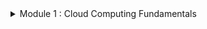<details>
<summary> Module 1 : Cloud Computing Fundamentals </summary>
<br>
<details>
<summary> Chapter 1 : Understanding Cloud Concepts</summary>
<br>

<details>
<summary> The Changing Role of the Data Center </summary>
<br>
  
**What is cloud?**

Cloud computing is a technology that allows individuals and businesses to access and store data and applications over the internet instead of on a local computer or server.

**On-Demand Self-Service**

Consumers can automatically provision resources as needed without direct interaction with the cloud service provider. They can access additional compute power, storage, new websites, or database services on demand. This flexibility allows them to expand or reduce services without requiring human assistance from the provider.

**Broad Network Access**

Services are accessible across the network from various devices, including client devices and traditional servers. These cloud-based resources can be accessed via local on-premises networks, the internet, or both, making them potentially globally accessible

**Resource Pooling**

The cloud service provider (CSP) pools resources in a multitenant model and dynamically allocates them on demand, abstracting the specific distribution of hardware from consumers. CSPs manage and optimize network, storage, and compute capabilities, ensuring consumers can access these resources without knowing or caring about their physical locations, which may change with each use.

**Rapid Elasticity**

Resources in cloud computing are provisioned and released to match demand, either automatically or manually. Unlike traditional capital expenditures for fixed server resources, cloud-based resources are dynamically allocated, ensuring efficient utilization. This is especially beneficial for businesses with fluctuating resource needs, such as retail with seasonal demand spikes, as they no longer need to purchase and maintain underutilized servers.

**Measured Service**

Cloud service providers (CSPs) meter resource utilization, enabling efficient and dynamic allocation. This metering allows CSPs to accurately bill consumers for the exact amount of resources consumed.

</details>

<details>
<summary> Cloud Computing Ecosystems </summary>
<br>

**Consumers of Services**

Everyday end-users utilize cloud services in their daily business activities without needing to understand the underlying infrastructure.

Examples include:

**Microsoft OneDrive**: A file hosting and synchronization service for storing and sharing files accessible from PCs, Macs, and mobile devices.

**Google Drive**: A cloud storage and file backup service offering free storage, collaboration on documents, and file sharing.

**iCloud**: A cloud storage service by Apple for storing photos, videos, documents, and other files, accessible across Apple devices.

**Providers of Services**

Cloud providers offer a wide range of services, from infrastructure to applications and tools. 
Prominent providers include:

**Amazon Web Services (AWS)**: A comprehensive platform by Amazon offering computing power, storage, databases, networking, analytics, machine learning, and more.

**Microsoft Azure**: A cloud computing platform by Microsoft for building, deploying, and managing applications and services via Microsoft-managed data centers.

**Google Cloud Platform (GCP)**: A suite of cloud services by Google, providing infrastructure, storage, AI, machine learning, data analytics, and more.

**IBM Cloud**: A collection of services by IBM offering IaaS, PaaS, and SaaS solutions, as well as tools for data analytics, AI, and blockchain.

**Oracle Cloud Infrastructure**: An IaaS platform by Oracle with services including compute, storage, networking, database, and applications, focused on enterprise workloads.

**Alibaba Cloud**: The cloud computing arm of Alibaba Group, offering a wide range of services including computing, storage, networking, database, AI, and security, with a strong presence in the Asia-Pacific region.

**Designer of Services**

These companies specialize in designing and implementing cloud technologies, often within specific cloud ecosystems or to enhance packaged cloud applications:

**Accenture**: Offers cloud consulting and implementation services, helping businesses deploy cloud solutions and manage cloud environments effectively.

**Deloitte**: Provides cloud technology consulting services, assisting organizations in developing cloud strategies, designing architectures, and implementing cloud solutions across various industries.

**Capgemini**: Offers cloud transformation services, helping businesses design and implement cloud architectures, optimize cloud environments, and drive digital transformation using cloud technologies.

**IBM**: Provides cloud consulting and design services, specializing in hybrid cloud architectures, cloud-based application development, and integrating emerging technologies like AI and blockchain.

**PricewaterhouseCoopers (PwC)**: Offers cloud technology consulting services focused on cloud strategy, optimization, compliance, and security, helping businesses navigate cloud environments effectively.

**Cognizant**: Provides cloud technology services, assisting organizations with cloud solution design, application migration, and optimizing cloud infrastructure for improved performance.

**Wipro**: Offers cloud consulting and implementation services, helping businesses develop cloud strategies, build cloud-native applications, and ensure seamless integration across cloud platforms.

**Tata Consultancy Services (TCS)**: Provides cloud technology solutions, specializing in cloud strategy development, architecture design, and implementing cloud-based applications and services.

**Infosys**: Offers cloud consulting and implementation services, assisting businesses in designing, migrating, and optimizing cloud solutions to enhance operational efficiency and scalability.

**DXC Technology**: Provides cloud consulting and implementation services, focusing on cloud architecture design, application migration, and managing cloud environments for businesses.

</details>

<details>
<summary> Understanding Cloud Deployment Models </summary>
<br>

**Cloud Components and Clients**
There are three main components in a cloud services solution. The first component is the client platform from which the cloud services are being accessed. The second is the data center where the cloud services are being hosted. The final component is the network connection between those two points.

Cloud Service Component  Role

CSP data center          Hosts cloud services

Client                   Means of access to cloud services for consumer

Network                  Path between cloud services and client devices

Leading cloud service providers like Microsoft and Amazon operate extensive global networks of data centers. These facilities are engineered with redundancy to ensure continuous power supply, internet connectivity, and physical security. Within these data centers, cloud services are hosted, offering diverse functionalities.

Cloud services cater to a broad spectrum of users, including individuals and businesses, across various platforms. These services encompass storage, email, e-commerce, office suites, and development environments. Users access these services from devices such as phones, tablets, computers, IoT devices, and servers, running operating systems like Windows, macOS, Linux, iOS, and Android.

Cloud infrastructure can be managed internally by an organization or outsourced to a CSP that serves multiple clients. Hybrid solutions combine these approaches. Network connections linking client devices to CSP data centers can be private, public via the internet, or cellular, tailored to specific organizational needs.

Deployment models include:

**Public Cloud**: Managed by a CSP, serving external customers who share resources.

**Private Cloud**: Dedicated to a single organization, offering enhanced control and privacy.

**Hybrid Cloud**: Combines public, private, or community deployments to optimize flexibility and performance based on varying needs.

![image](https://github.com/Thuthukanii/Cloud-Computing/assets/104025247/6e82434d-cf3a-41ba-bad1-d95c1bc40d22)

**Public Cloud**

The public cloud is a comprehensive set of hardware, networking, storage, services, applications, and interfaces managed by third-party providers for use by businesses and individuals. Customers access these services via subscription models, paying for usage rather than owning physical infrastructure.

Cloud service providers (CSPs) create scalable data centers that abstract underlying infrastructure details from consumers. Resources are dynamically allocated to meet current demand, offering flexibility and scalability. Public clouds provide extensive options for computing, storage, and specialized services like GPUs for data science and application development.

Public cloud offerings include APIs, security features, and specialized infrastructure tailored to diverse workload requirements. While typically multi-tenant, some providers offer dedicated instances for customers needing physical isolation due to governance or compliance requirements, though this may not yield the same cost savings as multi-tenancy.

Major public cloud vendors like Amazon and Microsoft are synonymous with cloud computing, although they also provide private cloud deployment options alongside their public offerings.

**Private Cloud**

A private cloud is a dedicated set of hardware, networking, storage, services, applications, and interfaces owned and operated by an organization for exclusive use by its employees, partners, or customers. It can be managed internally or by a third party solely for one enterprise, providing complete control over deployment while leveraging cloud benefits. This model is favored by large enterprises seeking stringent control, governance, security, and compliance, operating behind a firewall and not accessible to the public.

Public cloud vendors are increasingly offering on-premises appliances that mirror their cloud services, installed within customer data centers behind firewalls. These appliances provide scalability, cost-efficiency, and cloud advantages while maintaining data on-site. The deployment model may involve vendor-managed appliances billed like public cloud services, or customer-owned appliances for greater control and maintenance.

This approach addresses security concerns and regulatory requirements that may restrict the use of public cloud, such as in industries like banking where data confidentiality is critical.

</details>

<details>
<summary> Hybrid Cloud </summary>
<br

A hybrid cloud environment combines private cloud infrastructure with public cloud services, integrating them to address business needs effectively. The goal is to create a unified, automated, and well-managed computing environment where end-users seamlessly access technology services without distinguishing between on-premises and cloud resources.

Multicloud refers to using multiple public cloud services within an organization. Initially driven by different teams or units adopting various public clouds, multicloud environments require management for visibility, control, and operational efficiency across platforms.

Corporate computing involves integrating multiple public services with private clouds and data centers to enhance overall computing capabilities. Not all mixed cloud usage scenarios qualify as hybrid or multicloud environments:

**Not Hybrid/Multicloud**:

Using a public cloud service for isolated development without integration with private cloud or data center.
Utilizing a SaaS application without data movement to internal data centers.
Standardizing different divisions on separate public clouds without inter-cloud operations.

**Hybrid/Multicloud**:

Integrating public development platforms that exchange data with private cloud or data center applications.
Leveraging SaaS applications that interact with private or data center resources.
Designing business processes as services to connect multiple cloud environments seamlessly.
Ingesting data from various cloud sources into a SaaS analytics platform.
Flexibly moving workloads across public clouds based on cost or performance considerations.
  
</details>

<details>
<summary> Cloud Within a Cloud (Virtual Private Cloud) </summary>
<br

A Virtual Private Cloud (VPC), also known as Cloud Within a Cloud, involves hosting an organization's cloud services within a public cloud provider's infrastructure but in an isolated segment. This segment ensures that the organization's resources are private and not shared with other companies, while the public cloud environment provides scalability and flexibility.

**Key points about Virtual Private Cloud (VPC)**:

Definition: A VPC is a logical isolation of cloud services within a public cloud provider's infrastructure.

Isolation: Resources are segregated to ensure privacy and security, though they reside within a public cloud.

Administration: The organization retains full administrative control and responsibility over its VPC resources.

Scalability: VPCs leverage the scalability of the public cloud infrastructure, accommodating varying resource demands.

Comparison with Private Cloud: Differs from a private cloud, which involves physical isolation in a dedicated data center or infrastructure, potentially limiting scalability compared to VPCs.

Virtual Private Clouds are examples of single-tenant deployments within a public cloud setting, offering organizations both the benefits of public cloud scalability and the privacy of dedicated resources.

**Multitenancy**:
Multitenancy is the model used in public cloud deployments where multiple consumers, known as tenants, share computing resources managed by a CSP. This shared resource utilization contrasts with VPC deployments where resources are isolated for individual organizations. Multitenancy enables cost benefits through efficient resource sharing among multiple users within the same cloud infrastructure.

**Multi-cloud**:
Multi-cloud refers to various configurations where organizations use services from multiple public cloud providers (such as AWS and Azure) and possibly from a private cloud infrastructure. This approach reduces dependence on a single vendor, enhances service flexibility and choice, allows better control over data geographic location, and improves disaster mitigation capabilities.

</details>

<details>
<summary> Cloud Delivery Methods </summary>
<br

**Cloud Service Models Overview**:

Cloud computing simplifies operations by offloading responsibilities traditionally managed in a client-server model. Instead of purchasing and managing complex hardware, companies can delegate these tasks to a Cloud Service Provider (CSP), adjusting resource usage as needed.

**Infrastructure as a Service (IaaS)**:

Description: Provides hardware infrastructure on demand, including servers, storage, networking, and virtualization resources.

Responsibilities:
Consumer: Manages the operating system, applications, and data hosted on the virtual machines.
CSP: Handles physical hardware management, firmware updates, and ensures hardware compatibility.
Examples: AWS EC2, Microsoft Azure VMs, Rackspace, Digital Ocean.

**Platform as a Service (PaaS)**:

Description: Offers a platform for developing, testing, and deploying applications without managing underlying infrastructure.

Responsibilities:
Consumer: Develops and maintains applications and data hosted on the platform.
CSP: Manages the underlying infrastructure, runtime, middleware, and development tools.
Examples: Google App Engine, Heroku, Microsoft Azure App Services, AWS ElasticBeanstalk, Salesforce.

**Software as a Service (SaaS)**:

Description: Delivers software applications over the internet on a subscription basis, eliminating the need for installation and maintenance by the user.

Responsibilities:
Consumer: Uses the application and its data without managing underlying infrastructure, operating system, or software updates.
CSP: Manages all aspects of the application, including infrastructure, software updates, security, and data.
Examples: Salesforce, Google Workspace (formerly G Suite), Microsoft Office 365 WebEx, Dropbox, Netflix.

Each cloud service model offers varying levels of control and responsibility, catering to different user needs from infrastructure provisioning to fully managed applications, facilitating scalable and flexible IT solutions.
  
</details>

<details>
<summary> The Computing Resources Life Cycle </summary>
<br

Cloud computing revolutionizes IT infrastructure management by enabling users to lease computing resources on-demand, paying only for what they use. This contrasts sharply with traditional data centers where hardware must be purchased upfront, regardless of actual usage.

Self-Service Provisioning and Elasticity:

**Self-Service**: Cloud consumers can instantly select, configure, and deploy services through a user-friendly interface, bypassing lengthy procurement processes typical in traditional IT setups.

**Elasticity**: Cloud resources can dynamically adjust their capacity to match demand. For example, storage can expand or contract based on data volume, optimizing costs and performance.

Dynamic Workload Management:

Workloads in cloud environments are independent services or collections of code. Proper workload management involves selecting the right cloud environment (public, private, or hybrid) based on performance, compliance, and legacy system integration needs.

**Multicloud Strategy**: Leveraging multiple cloud providers allows organizations to optimize performance, reliability, and cost across different geographic regions or service levels.

Lifecycle and Optimization:

**Data and Application Lifecycle**: Understanding how applications and data move through different stages of demand (increasing or decreasing) helps in optimizing resource allocation and cost management.

**Migration and Integration**: Efficient management requires seamless integration across hybrid or multicloud environments, ensuring data security, governance, and operational continuity.

Management Services:

**Network Monitoring**: Ensures uptime and performance of cloud applications by monitoring and managing network resources.

**Health Monitoring**: Proactively identifies and resolves potential issues in application and workload performance.

**Security and Governance**: Protects applications and data across cloud environments, ensuring compliance with regulatory requirements.

**Data Management**: Facilitates seamless data movement and integration between cloud and on-premises environments.

**Interface Integration**: Ensures smooth operation and communication between different cloud services and environments.

Cloud computing’s flexibility and scalability empower organizations to optimize IT operations, enhance agility, and strategically manage resources across diverse cloud platforms.
  
</details>

<details>
<summary> The Changing Role of Data Center </summary>
<br

**Data Center Persistence**:

Data centers remain crucial for medium and large companies managing systems of record like accounting and inventory.
They often evolve in an unplanned manner, supporting varied hardware, OS, and applications, leading to high maintenance costs.

**Virtualization and Efficiency**:

Virtualization improves efficiency by decoupling software from hardware, making management easier.
Despite improvements, cloud computing offers further transformation possibilities.

**Hybrid Cloud Strategy**:

A hybrid cloud strategy considers the traditional data center, private, public, and multicloud environments.
It integrates various cloud services to optimize workload management and data governance.

**Security Considerations**:

Public clouds now offer sophisticated security, often surpassing traditional data centers prone to internal threats.
Certain workloads and sensitive data may still need to remain on-premises due to legacy dependencies or regulatory requirements.

**Private Cloud Evolution**:

Companies create private clouds for efficient, automated environments with self-service portals for developers.
These environments support rapid development and experimentation without extensive initial funding.

**Public Cloud Benefits**:

Public clouds are suitable for scalable, temporary projects, avoiding the need for additional hardware.
Examples include retail expansions and SaaS applications for CRM and HRM, enabling faster data access and operational agility.

**Hybrid Cloud Integration**:

Hybrid clouds combine public cloud accessibility with private cloud security and compliance.
For instance, financial services may use a hybrid cloud to meet legal data storage requirements while offering global services.

**Virtualization and Private Cloud as Stepping Stones**:

Companies use private clouds to manage virtual machine sprawl and prepare applications for the public cloud.
This approach minimizes risks and establishes a hybrid cloud setup, balancing modern and legacy systems.

In summary, the role of the data center is evolving with hybrid cloud strategies, leveraging both private and public cloud benefits while addressing security, compliance, and legacy application needs.

</details>
</details>

<details>
<summary> Chapter 2 : Embracing the Business Imperative</summary>
<br>

<details>
<summary> Understanding IT Transformation </summary>
<br>

**Understanding IT Transformation**

With the rise of commercial cloud computing vendors and services, the role of IT is evolving significantly. Traditionally, IT had complete control over computing resources, but now it is responsible for providing oversight, management, and evaluation of various options. IT must integrate processes and data across different areas and ensure security and compliance.

IT now oversees both cloud and on-premises services, necessitating transition plans for outdated applications. IT operations must ensure consistent and predictable performance in hybrid and multicloud environments.

Historically, IT organizations spent a significant amount of time maintaining legacy applications in data centers, delaying support for innovative initiatives. As a result, business leaders grew frustrated with the slow pace of IT. Some companies have invested in cloud technologies and application modernization to transform aging applications, leading successful organizations towards a path of transformation driven by cloud services.
  
</details>

<details>
<summary> Escaping the IT Legacy Trap </summary>
<br>

**Escaping the IT Legacy Trap**

Legacy applications, crucial for managing core business processes like payment services and customer management, are often challenging to update due to their architectural foundation. These applications are typically monolithic with dependencies on other applications, making them difficult to modernize.

Simply moving these legacy applications to a cloud platform is tempting but is often expensive and unproductive. Legacy applications from sectors such as banking or retail may not be compatible with modern architectures. Moving them to the cloud requires relocating all dependent applications and substantial computing and storage resources, offering no strategic advantage due to their outdated code.

The solution is to transform and modernize these applications. This involves removing dependencies and redesigning the application as a set of modular services. Frequently used services should be written once and reused when possible. Modernizing legacy applications is essential to harness the innovation benefits of the cloud.

</details>

<details>
<summary> Preparing for the Cloud </summary>
<br>

**Preparing for the Cloud**

Adopting a cloud strategy requires not just technical changes but significant cultural shifts. While developers and business leaders may be eager to adopt cloud services, IT organizations can be resistant. Rushing into cloud adoption without a plan, particularly without addressing compliance and security requirements, can lead to trouble.

Education is key: everyone must understand what the cloud can and cannot do and how it can redefine business operations. Successful cloud adoption requires collaboration between IT and business units, balancing freedom with the need for management. Clear, agreed-upon guidelines are essential.

Adopting a cloud strategy involves new practices, skills, and roles. Modernizing applications, choosing appropriate SaaS solutions, and creating beneficial licensing agreements are critical steps. DevOps and agile methodologies, suited to the cloud, should be embraced.

The shift to cloud affects all parts of a company, requiring adjustments in roles and skills. Implementing this cultural change is challenging and time-consuming. Pilot projects, expert training, and hiring experienced cloud professionals can facilitate this transition.

After preparation, cloud technologies can be deployed in private, hybrid, public, or multicloud contexts. Continuous learning and process adjustments will be necessary. IT staff will have opportunities to upgrade their skills, leading to new opportunities. Cleaning up legacy data centers and fostering a cloud-centric culture increases the chances of success.

Ultimately, cloud technologies are essential for creating business agility and flexibility, supporting business processes effectively.

</details>

<details>
<summary> Building for Innovation </summary>
<br>

**Building for Innovation**

The cloud facilitates connections among employees, partners, and customers, breaking down traditional boundaries within business units and with external stakeholders. Enhancing communication, feedback, and transparency is crucial for success, as seen in improved supply chain transparency.

As IT transforms to guide cloud strategy, it becomes an agent of change. Utilizing well-defined cloud services and standard APIs enables rapid development of innovative applications and services to support partners and suppliers. Businesses can pilot new services with selected partners, iterating based on feedback, allowing experimentation with new business models without significant capital investment.

Connecting an organization’s ecosystem tightly increases the need to manage diverse data sources as a single pool of information, requiring careful planning. Freed from traditional constraints, these integrated applications, processes, and data services offer compelling business benefits.

Previously, integrating customers and partners required complex software and significant time. Cloud technologies, with common APIs and services, now enable efficient ecosystem integration without separate computing environments. Established cloud infrastructure standards facilitate quicker business transformation, enhancing revenue and satisfaction.

</details>

<details>
<summary> The Business Imperatives </summary>
<br>

**The Business Imperatives**

In the past, businesses could develop applications and computing platforms that lasted for decades. Today, advances in cloud services have changed this competitive environment. New companies can leverage inexpensive cloud services to build, test, and launch innovative services quickly, potentially overtaking established markets without the burden of legacy systems.

Modernizing IT is essential to stay competitive. By implementing a well-defined cloud strategy through collaboration across the business, organizations can streamline IT operations, modernize critical applications, and move key workloads to the cloud. This allows informed decisions on which workloads remain on-premises and which move to the cloud.

Management teams must ensure cloud services meet security, governance, and stability guidelines, often supporting multiple clouds while limiting vendor numbers for manageability. A solid cloud strategy prepares the company to innovate and protect customer and partner relationships, creating a competitive advantage.

</details>

<details>
<summary> Optimizing Your Existing Business </summary>
<br>

**Optimizing Your Existing Business**

Before rushing to establish a cloud strategy, consider how your business interacts with its customers, who likely already consume cloud services. Customers expect you to use cloud services as part of your business strategy, enabling you to meet their needs for rapid change. Without the agility of a cloud platform, you risk losing customers to more responsive providers.

For instance, a century-old furniture business faces competition from new cloud-based online furniture companies that offer a wide selection of products with fast, free shipping. To compete, the physical store can adopt a hybrid model: maintaining the in-store experience while offering cloud-based services. This approach allows customers to order online, pick up in-store, and see products before purchasing.

The store can leverage its community ties and best practices, integrating cloud services to expand offerings, collect data on customer preferences, and innovate with custom-built furniture from local artisans. By blending traditional strengths with cloud capabilities, the furniture store can remain competitive and responsive to customer needs.

</details>

<details>
<summary> Modern Development and Deployment Strategies </summary>
<br>

**Modern Development and Deployment Strategies**

Moving to an innovative cloud strategy involves adopting DevOps, which combines modern application development and deployment techniques. DevOps uses an agile, iterative development process focused on customer needs and success metrics.

Key aspects include ensuring the software is intuitive, encourages engagement, is modular and flexible, and performs well across different cloud platforms and on-premises environments. DevOps streamlines development and deployment, enabling continuous delivery of new features without waiting for a new release cycle.

For example, with DevOps, a custom suit tailoring SaaS application can quickly add a feature allowing customers to get design approvals before production. Instead of bundling this feature in a future release, it can be developed, tested, and deployed in days, enhancing responsiveness and customer satisfaction.

</details>

<details>
<summary> Revisiting Your Business Model </summary>
<br>

**Revisiting Your Business Model**

The cloud enables businesses to easily adapt or experiment with new ideas, transforming their business models. Historically, software services were essential but not growth drivers. This has changed with the success of companies like Uber, Airbnb, and Netflix, which leverage sophisticated cloud-based services to quickly build and modify applications and use data to understand customer expectations.

Modern businesses must continually re-examine and potentially change their business models to stay competitive. Even if a business optimizes its data center, relationships, and practices, it must remain vigilant as competitors look for weaknesses to exploit. Regularly revisiting and innovating the business model is crucial for sustained success.

</details>

<details>
<summary> Transforming the Business Model </summary>
<br>

**Transforming the Business Model**

Smart businesses embrace breaking and experimenting with their business models, and the cloud offers the perfect environment for such innovation. The cloud's agility and flexibility allow businesses to test new ideas, like offering products as services, with minimal risk.

Business models consist of various adjustable characteristics that define how a company operates and interacts with customers and partners. Businesses can leverage the cloud to explore new market segments, offer trial products, and manage customer interactions, thus transforming their ability to quickly adapt and grow.

Significant changes to a business model are challenging but worthwhile for reinventing and finding new opportunities. The cloud enables experimentation with new approaches by setting up smaller, controlled tests or even subsidiary divisions. Successful experiments can be scaled up, while unsuccessful ones can be easily terminated, allowing continuous innovation and adaptation to meet business needs and customer demands.

</details>
</details>

<details>
<summary> Chapter 3 : Architectural Consideration for the Cloud Environment </summary>
<br>

<details>
<summary> Rethinking the Type of Constituents Your Cloud Serves </summary>
<br>
  
In the cloud ecosystem, there are key roles that shape how cloud architecture is viewed and implemented:

**Cloud Consumers**: These are individuals or groups within a business that use cloud services to accomplish tasks, such as developers using public cloud computing services. Their main responsibility is selecting the right set of services to meet business needs without worrying about the detailed architecture of each element. They need to avoid creating isolated silos by using containerization and microservices.

**Direct Customers**: These users interact directly with services created by a business within a cloud environment, unaware that the services run on a public or private cloud.

**Cloud Service Providers**: These can be commercial vendors selling services to cloud consumers or internal providers creating services for their own employees, partners, and customers. Providers must focus on architecting elements, building optimized applications and services, and ensuring consistency and support for customers.

The organization’s role as either a cloud consumer or provider influences its cloud architecture planning. Cloud consumers focus on integrating the right services, while cloud providers concentrate on creating a robust and consistent environment.

The National Institute of Standards and Technology (NIST) Cloud Reference Model illustrates the necessary cloud services. It emphasizes the importance of integrating applications, middleware, infrastructure, and services, and highlights the role of cloud auditors for oversight.

Cloud service providers need to manage and support various cloud models through service orchestration to avoid isolated silos. They must ensure the environment is managed effectively, supporting business needs, configurations, resource allocation, interoperability, and service portability.

</details>

<details>
<summary> Planning for Deployment </summary>
<br>

The hybrid cloud is not a single architectural model but a combination of various services on different platforms. It requires understanding the relationships among distributed services rather than viewing them as a unified system. Key considerations for an effective hybrid cloud architecture include:

**Latency and Performance**: Monitoring and measuring the entire environment is crucial to ensure efficient performance and manage latency issues. Services need to be placed appropriately based on their latency requirements and the nature of their interactions.

**Security**: Security requirements must be considered from the beginning, ensuring the protection and privacy levels demanded by customers are met. Different types of environments will have varying security needs.

**Governance**: Governance requirements, including industry best practices and legal guidelines for data handling, influence hybrid cloud planning. This may involve selecting appropriate partners and ensuring data storage and processing comply with regional regulations.

**Reliability in the Context of Change**: The hybrid cloud should support change, such as adding new services or partners, and maintain reliability. It should be architected to adapt to business, performance, and customer needs, often involving a mix of data center, private cloud, and public cloud services.

Microservices and containers can help reduce latency by tightly coupling services and leveraging APIs and caching techniques. A well-architected hybrid cloud environment, based on best practices and sound engineering principles, can manage distributed services efficiently, balancing performance, security, governance, and reliability.

</details>

<details>
<summary> Setting the Right Policies and Business Rules </summary>
<br>

In a hybrid cloud environment, policies and business rules must be integrated architecturally to ensure they are operational across all components, unlike the straightforward implementation in an on-premises environment.

For example, if a policy requires that personal data about French customers be stored on a physical server in France, this policy should be designed as a middleware service. This service controls data movement based on predefined rules and conditions, rather than implementing each rule and policy within every component of the hybrid environment. This approach ensures consistency and compliance across the entire hybrid infrastructure.

</details>

<details>
<summary> Navigating the Choices in a Hybrid World </summary>
<br>

The hybrid cloud environment allows you to select the right service for the right task, based on business and architectural requirements. To achieve the right balance of services, consider the following:

Business Requirements: Start by understanding the collection of business requirements and match them to an architectural approach.

Service Level Requirements: Choose platforms that meet the service level requirements of your business. For real-time performance and guaranteed uptime, opt for a public service with sophisticated Quality of Service (QoS) or a private service controlled by your company.

Service Type and Interaction: Decide which services need to interact with each other and which ones can operate as stand-alone services. For example, a SaaS environment is suitable for customer relationship management, where availability and manageability are crucial.

Optimization: Aim for a highly optimized environment that meets the needs of your customers. This involves carefully selecting and integrating services to ensure they align with both business processes and technical requirements.

</details>

<details>
<summary> Optimizing for Workloads </summary>
<br>

Optimizing workloads across different environments is a fundamental principle of hybrid cloud computing, crucial for meeting customer requirements. Key strategies include:

Workload Optimization and Balancing: Begin with workload optimization and balancing to ensure efficient resource utilization and customer satisfaction.

Interoperability through Federation: Use federation to link different environments at the interface level, enabling interoperability. This involves creating common interfaces across public and private cloud services, allowing seamless access to data and business services across different environments and networks.

Portability and Interoperability Challenges: Recognize that true portability and interoperability of workloads across hybrid cloud environments are still in early stages. Continue to develop and adopt standards and practices that facilitate these capabilities over time.

By focusing on these principles, organizations can better manage and optimize their hybrid cloud environments to meet diverse business needs and customer expectations.

</details>

<details>
<summary> Supporting a Dynamic Life Cycle </summary>
<br>

Cloud computing differs significantly from traditional computing in its life cycle, focusing on abstraction and service-oriented architecture. Key aspects of supporting a dynamic life cycle in a hybrid cloud environment include:

Architecting for Change: The cloud environment is designed to support changes in user numbers, applications, and workloads. This flexibility is crucial for handling shifts, such as supporting 100 developers on a temporary project.

**Dynamic Architectural Model**: A cloud environment speeds up application development and deployment, facilitating better collaboration between developers and deployers. It also simplifies provisioning additional capacity or adding users, especially during events like acquisitions.

**Security as a Service**: Security can be easily updated and modified within the cloud, making it more adaptable to changing requirements.

Considerations for a Dynamic Life Cycle:

**Services-Based Model**: Break down traditional silos of applications, processes, and services to create a cohesive environment.

**Flexibility**: Minimize dependencies to facilitate the addition of new cloud services and advancements.

**Performance**: Ensure the architecture meets performance requirements for excellent customer experiences.

**Governance**: Maintain a predictable, safe, and well-governed environment to support long-term business operations.

By focusing on these principles, organizations can better manage the dynamic life cycle of cloud computing, ensuring agility and responsiveness to changing business needs.

</details>
</details>

<details>
<summary> Chapter 4 : Managing a Hybrid and Multicloud Environment </summary>
<br>

<details>
<summary> Managing SaaS Applications </summary>
<br>

**Managing SaaS Applications**

Overview:
Businesses increasingly use SaaS (Software as a Service) applications provided by third-party vendors, often resulting in the use of numerous such applications within a single company. This widespread adoption presents several challenges for IT management.

Key Challenges:

Uncontrolled Adoption:

Employees can independently sign up for SaaS applications, leading to potential loss of control.
For example, employees might use Google Drive or Dropbox for file sharing, bypassing email limits, and creating security risks.

Varied Quality and Security:

Not all SaaS applications are equal; some lack the necessary governance and audibility.
Consumer-focused applications may have vulnerabilities that can put businesses at risk.

Shadow IT:

Business units often use various SaaS applications without IT's knowledge, a practice known as shadow IT.
The cloud has accelerated this phenomenon.

Solutions and Strategies:

Collaboration and Oversight:

IT should collaborate with business units to establish acceptable SaaS applications.
A working group of IT and business leaders can agree on vetted, secure, and reliable SaaS tools.
This approach allows for negotiating better prices and support.

Proactive IT Involvement:

IT should create an approved library of SaaS tools that employees can access.
Encourage employees to report unmet needs and provide quick solutions, enhancing engagement and satisfaction.

IT's Role in SaaS Management:

While external SaaS applications are maintained by their vendors, IT must still ensure they are operational.
IT should act as an advocate for users, coordinating with SaaS vendors and cloud providers during outages to minimize user impact.

Optimizing SaaS Management:

Cost, Productivity, and Security:
Review and monitor SaaS usage to identify and mitigate risks to intellectual property and security.
Understanding usage patterns can lead to better licensing agreements and integration of tools for improved business operations.

Example Scenario:

A company using a cloud-based office productivity suite experienced a major outage, impacting all employees.
IT faced backlash despite the outage being a vendor's responsibility.
IT must ensure failover solutions are in place to maintain continuous access to critical tools.

Cloud Access Management (CAM):

CAM allows for specific rights and governance over SaaS application access.
IT can manage who uses which applications and what data they can access, enhancing security and control.
Conclusion:
Effective management of SaaS applications requires proactive IT involvement, collaboration with business units, and continuous monitoring to ensure security, cost-efficiency, and operational continuity.

</details>

<details>
<summary> Managing External Cloud Resources </summary>
<br>
  
Managing External Cloud Resources
Overview:
Businesses utilize various external or public cloud resources such as virtual machines, storage for backups, and databases for big data activities. These resources are fundamental for creating applications and fall under the responsibility of software developers.

Key Points:

Importance of Understanding Usage:

Management should focus on understanding who uses cloud services.
Cloud service management is typically handled by IT and software development organizations.
Visibility and Control:

Like SaaS applications, cloud resources must be controlled to ensure visibility into their usage.
Management challenges include identifying suitable services, verifying their performance, security, and cost, and ensuring exclusive use of chosen services.
Selection and Integration:

Consistent use of a selected service avoids redundant costs and investments.
Development organizations, having technical knowledge, should drive the management of these resources.
Cycle for Approval, Use, and Reuse:

Identify Requirements:

Define the functional requirements of the software being developed.
Research Cloud Resources:

Look for suitable resources from existing cloud providers used by the business.
Consider other providers if needed, supporting a multicloud approach.
Testing:

Conduct pilot tests to verify that the resources meet functional requirements.
Form Business Relationships:

If testing is successful, establish a relationship with the service vendor and access the production version of the resource.
If unsuccessful, repeat the search or consider building the resource internally.
Documentation:

Document the new service and make it available to the full development organization.
Regular Review:

Periodically review existing resources and their requirements.
If there are changes, revisit the resource selection process.
Importance of Self-Service:

Catalogue of Approved Resources:
Creating a catalogue of approved computing resources is essential for consistent and predictable management.
Ease of Use:
The company must make it easier for employees to use the company’s catalogue rather than going to external cloud providers.
Proactively understanding and meeting development needs ensures the catalogue remains relevant and useful.
Conclusion:
Managing external cloud resources effectively requires visibility, control, and a proactive approach to meet development needs. Creating a comprehensive catalogue of approved resources ensures consistent, efficient, and secure use of cloud services.

</details>

<details>
<summary> Service Level Agreements (SLAs) </summary>
<br>

Service Level Agreements (SLAs)
Overview:
Service Level Agreements (SLAs) are contractual agreements between cloud service providers and customers, detailing the expected performance and responsibilities. SLAs cover aspects such as availability, accuracy, response time, throughput, and security, which are essential for meeting performance requirements.

Key Elements of SLAs:

Scope and Responsibilities:

SLAs specify what the provider delivers and outline customer responsibilities.
Providers accept responsibility in limited situations, such as service misconfiguration or direct security breaches.
Performance Metrics:

SLAs include performance claims like uptime percentages.
Higher uptime percentages (more nines) translate to more expensive services.
Table of Downtime Based on System Availability:
90% (one nine): 36.53 days/year
99% (two nines): 3.65 days/year
99.9% (three nines): 8.77 hours/year
99.99% (four nines): 52.6 minutes/year
99.999% (five nines): 5.26 minutes/year
99.9999% (six nines): 31.56 seconds/year
Handling Ambiguities:

Grey areas like natural disasters or third-party outages may not be covered.
Providers may not be liable for lost business, often offering only service refunds during outages.
Verification and Enforcement:

Performance claims are verified by consumers and third-party auditors.
Failure to meet SLAs can justify contract cancellation.
Addressing Poor Cloud and Computing Behaviors:

User Behaviors:

Risky behaviors, like weak passwords, can compromise security.
IT organizations must ensure robust security practices and employee education.
Device and Access Management:

Governance strategies, including role-based access control (RBAC), manage which systems employees can access.
Companies must control data access and modification based on job roles.
Social Media Risks:

Sharing corporate information on social media can pose security risks.
Employees must be aware of the dangers of sharing proprietary information outside company boundaries.
Conclusion:
SLAs are crucial for defining cloud service performance and responsibilities, ensuring reliability and security. Effective management of SLAs, user behaviors, and access controls is vital for maintaining secure and efficient cloud environments.

</details>

<details>
<summary> Managing Internal Cloud Resources </summary>
<br>

Managing Internal Cloud Resources

Overview:
Internal cloud resource management is crucial for businesses delivering services to employees and business partners via private or hybrid clouds. These businesses act as private cloud providers and may also consume public cloud resources, becoming hybrid cloud operators.

Key Points:

Dual Role:

Businesses might provide internal cloud services while consuming public cloud resources, creating hybrid cloud environments.

Similar Issues to Public Cloud:

Issues such as self-service, Service Level Agreements (SLAs), and the approval of resources are equally critical in private and hybrid clouds.
The primary difference is the narrower scope of consumers within a single business compared to the diverse users of public cloud providers.

Critical Management Aspects:

Self-Service:

Offering a catalogue of approved resources for internal users is essential for consistency and predictability.

SLAs:

SLAs must be clearly defined to ensure performance and reliability for internal cloud services.

Approved Resources:

It is vital to select, test, and approve resources that meet the specific needs of the business and its users.

Conclusion:
Effective management of internal cloud resources, whether in private or hybrid cloud environments, involves addressing similar challenges faced by public cloud providers, with a focus on tailored solutions for internal consumers. Ensuring robust self-service options, clear SLAs, and approved resource management are key to successful internal cloud operations.

</details>

<details>
<summary> Managing a hybrid cloud environment </summary>
<br>

Leveraging Public and Private Clouds
Overview:
Businesses increasingly use a mix of public and private clouds, benefiting from scalability, flexibility, and performance. Public clouds now offer high security levels, but companies using private or hybrid clouds have even more stringent requirements. As cloud computing matures, the selection and security of applications and resources become more critical.

Key Points:

Hybrid Cloud Benefits:

Combining public and private clouds offers scalability, flexibility, and performance for internal computing consumers.
Stringent Security and Approval:

Mature cloud strategies involve selecting well-vetted applications and resources with thorough security measures.
In private or hybrid clouds, the approval process for resources is crucial to ensure they meet stringent requirements.
Self-Service in Hybrid Clouds:

Carefully curated cloud resources are ideal for self-service, pre-approved for business use with completed licensing or purchase.
These resources are tailored to the company's needs, supporting critical in-house applications.
A mature self-service hybrid cloud offers well-architected resources and applications as building blocks for a productive and secure data center.
Understanding the Role of Internal SLAs:

Defining Internal SLAs:

Internal SLAs formalize operational requirements for services and resources, helping ensure consumer satisfaction.
SLAs provide objective performance targets, aiding in identifying whether issues stem from applications or the underlying resources/services.
Monitoring and Responsibility:

Public cloud providers manage SLAs for their services, but response times may vary due to their broad customer base.
In private cloud environments, IT operations are responsible for monitoring and ensuring SLA compliance.
Companies running private clouds have a focused responsibility to ensure effective application, service, and resource performance, with executives often monitoring SLA adherence due to potential business impact.
Conclusion:
Effective management of hybrid and private clouds involves stringent security and thorough approval processes, particularly for self-service resources. Defining and monitoring internal SLAs is crucial for ensuring performance and reliability, with a dedicated focus on meeting the company's specific needs and maintaining operational excellence.

</details>

<details>
<summary> Managing Internal Services </summary>
<br>

Managing Internal Services

Overview:
As businesses increasingly rely on cloud computing, they are creating internal services delivered through private, public, or hybrid clouds. These services cater to consumers across various divisions within a company, each with differing technical expertise levels. Regardless of the cloud context, internal consumers expect reliable, secure, and professionally supported applications.

Key Points:

Support for Internal Applications:

Support may come from IT or a company-managed call center.
Companies need direct access to the computing environment to diagnose and resolve problems quickly.

Support for Cloud Customers:

Quick and efficient help is expected for internal consumers facing issues with cloud applications.
For third-party applications, third-party support is often required, but internal support should understand common issues.
Internal applications require development and support teams to work closely together to provide robust support.

Monitoring Resources in Hybrid Clouds:

In hybrid cloud environments, public cloud resources are used to augment private cloud services.
Ensuring these resources meet performance standards and SLAs is critical.

Monitoring Strategies:

Test Software in the Public Cloud:

Pros: Avoids impacting application performance.
Cons: Results may not be applicable to the application's actual performance.

Test Software in the Hybrid Cloud:

Pros: Results are consistent with application performance.
Cons: Testing impacts the infrastructure’s performance.

Utilize Dashboards and Operational Info:

Look for available performance information from the public cloud resources.

Instrument Hybrid Applications:

Log the actual performance of resources as delivered to the application.
This method is the most accurate and minimally impacts performance.

Automation and Notification:

Performance testing and reporting should be automated.
Implement a notification system to alert support teams of serious failures.

Conclusion:
Effective management of internal services in a cloud context requires robust support mechanisms and close collaboration between development and support teams. Monitoring hybrid cloud resources accurately and automating performance reporting are key to maintaining reliability and security.

</details>

<details>
<summary> Monitoring the Cloud Infrastructure </summary>
<br>

Public cloud vendors provide information about the operational status of major subsystems and services within their cloud environments. The same type of information should be maintained for private and hybrid clouds. Although this information is usually high level, ensuring that basic services are working properly should be the first thing that support people look to verify.

</details>

<details>
<summary> Monitoring Applications and Services </summary>
<br>

User Activity Reporting:

Applications can report user actions to support personnel, developers, and IT.
User experience experts analyze this data to identify UI problems, streamline experiences, and find bugs.
Product managers use the information to verify feature usage and explore improvements.

Log Generation and Analysis:

Applications generate logs detailing their operations.
Developers examine these logs post-crash to identify causes.
Log analysis tools reveal operational patterns, suggesting potential improvements.

Instrumentation for Business Insights:

Applications can be instrumented to provide KPIs, indicating if goals are met.
Properly designed KPIs offer valuable insights into application performance.

AI and Machine Learning Applications:

AI and machine learning analyze historical operational data.
These technologies identify patterns associated with problems, allowing quick assessment of current performance and potential issues.
Constructing Dashboards

Data Processing and Visualization:

A busy cloud environment generates extensive data, which must be processed and visualized.
Analysis software processes data, reducing it to a manageable form.
Visualization techniques make this data easily recognizable.

Dashboard Utility:

Dashboards present operational information tailored to various audiences.
Different views can be designed for different needs:
Support personnel need user problem data.
Developers need performance and customer activity data.
Product managers need KPIs and usability information.
Executives need high-level status and customer acceptance data.

</details>

<details>
<summary> Managing External Services </summary>
<br>

**Hybrid Cloud Management**:

Organizations in hybrid cloud environments manage a variety of services, from simple data storage to complex, custom applications in the public cloud.
Critical to success is maintaining visibility and control over both external and internal resources.

**DevOps and Deployment to Public Clouds**

**DevOps Practices**:

DevOps integrates Development with Operations, enabling continuous development and deployment.
Streamlines application and service life cycle management by reducing handoffs and enhancing attention to operational issues.
Post-deployment, DevOps engineers monitor the software, addressing operational issues promptly and redeploying fixes as needed.

**External System Monitoring**

**Importance of Monitoring**:

Critical for applications and services used by external customers, who cannot be easily queried for feedback.
Essential to push product and operational status updates to external customers, who may have less awareness and loyalty compared to internal users.

**Application and Service Life Cycles**

**Public Cloud Expectations**:

High standards for robustness, minimal problems, outages, and frustrations.
Continuous development and deployment without disturbing active users.
Failover capabilities are crucial to avoid complete unavailability or data loss, ensuring only momentary pauses during failures.

**Key Considerations for Public Cloud Applications**:

**Seamless Upgrades**:
Applications must be upgraded without downtime to meet public cloud standards.

**Failover Design**:
Failover mechanisms are necessary to handle failures gracefully, minimizing user impact and preventing data loss.

</details>

<details>
<summary> The Future of Multicloud Management </summary>
<br>

**Emerging Services and Deployment Models**:

The hybrid cloud landscape is evolving with various services and deployment models.
Integrating the management of internal and external cloud and data center services is increasingly important for efficient operations.

**Complexity and Scalability**:

Businesses often use multiple public cloud services across departments, alongside private and third-party services.
This leads to escalating complexity as the organization scales, necessitating a comprehensive management strategy.

**Key Questions for Multicloud Management**

**Service Inventory**:
Identify all current and anticipated services.

**Service Justification**:
Evaluate if each service fulfills business requirements.

**Security and Governance**:
Ensure services meet management's security and governance standards.

**Data Geography**:
Verify that application data is stored in the appropriate geographic locations.

**Latency**:
Assess if the overall environment's latency is acceptable for all service consumers.

**Multicloud Management Strategy**

**Integrated Approach**:

Avoid viewing services as isolated computing, applications, or storage units.
Implement an infrastructure and approach that provides a seamless interface across all services.

**Consistency and Predictability**:

Aim for consistency and predictability across all services to manage the complex multicloud environment effectively.

</details>
</details>

<details>
<summary> Chapter 5 : Standards in a Multicloud World </summary>
<br>

<details>
<summary> What are Standards </summary>
<br>

Definition and Purpose:

Standards are established, common, and repeatable practices agreed upon by a business or group.
Open standards are publicly and freely available, developed in a public context where affected parties can contribute.
These standards are created through collaboration among vendors, groups, and end-users, leveraging broad expertise.

**Benefits of Standards**

Interoperability and Compatibility:

Broad adoption allows systems to work together, reducing costs through competition and offering consumers more choices.
Ensures compatibility, preventing complexity and incompatibilities in multicloud environments.

Security and Vendor Independence:

Standards help ensure security and prevent vendor lock-in, facilitating easier migration between cloud providers and integration of on-premises data centers into a multicloud model.

**Evolution of Standards**

Methods of Establishment:

Multinational Bodies:

Governed by treaties or international legal agreements, often involving diplomats.
Example: International Organization for Standards (ISO), which has developed over 17,500 standards.

Industry Consortiums:

Organized groups focused on specific industry requirements, involving competitors collaborating for mutual benefit.
Examples: The Apache Group, The Open Group, World Wide Web Consortium, OASIS.

Ad Hoc Groups:

Self-organized and governed, often around open-source initiatives, with less formal processes.
Agile and adaptable but may struggle with consensus on difficult decisions.

De Facto Standards:

Emerge from widespread use rather than being created by a specific body.
Develop through industry best practices converging.
Maturity Levels of Standards (NIST Classification)
None
Under development
Approved
A reference
Market accepted (in widespread use)
Retired

Implementation Requirements:

Some organizations require at least two implementations of a standard before acceptance, contributing to the time taken for de facto standards to be recognized.
In fast-paced IT environments, there is often a philosophy of "innovate now, standardize later," with non-standard features implemented quickly and standard components addressed later.

</details>

<details>
<summary> Categories of Cloud-Related Standards </summary>
<br>

**Evolution of Cloud Standards**
Cloud standards continue to evolve due to the relative youth of cloud technology. For example, Kubernetes, now a well-accepted standard for container orchestration, did not exist a few years ago.

**Standards Development: Challenges and Opportunities**

**Vendor and Consumer Frustration**:

The evolving nature of standards can be frustrating for vendors and consumers eager to develop new software.
Sometimes, a single vendor provides a software platform freely to the industry to gain acceptance.

**Standards Developing Organizations (SDOs) vs. Standards Setting Organizations (SSOs)**

SDOs:

SDOs create and develop standards.
Example: ISO develops comprehensive standards across various subjects.

SSOs:

SSOs set standards but rely on external bodies for technical specifications.
Example: W3C has developed essential web standards like HTML, CSS, and XML.

**Criteria for Successful Standards**

**To succeed, a standard needs to be**:

Broadly recognized and adopted by vendors.
Broadly adopted and demanded by consumers.
Open source.

**Key Areas for Cloud Standards Development**

Interoperability
Portability
Security

**Interoperability**

**Definition**:

The ability of independent systems to work together and share information.
Essential in multicloud environments for easy movement of workloads among clouds.

**Emerging Standards**:

Kubernetes: Open-source container orchestration platform for automating application deployment.

Istio: Service mesh for secure, controlled service connections.

Calico: Networking and network policy within Kubernetes clusters.

Helm: Package manager for Kubernetes applications.

Knative: Provides a consistent API-based wrapper service for legacy workloads.

**API Proliferation**:

Multiple proprietary APIs can lead to complexity and vendor lock-in.
Standardized APIs are crucial for achieving interoperability.

**Portability**

**Definition**:

The ability to move applications, data, or instances from one vendor's system to another.
Ensures that components can be moved without modification.

**Key Standards**:

Open Virtualization Format (OVF): Focuses on portability and interoperability for virtual machines.
Cloud Data Management Interface (CDMI): For creating, retrieving, updating, and deleting data elements from the cloud.

**Security**

**Importance**:

Ensuring proper controls to protect corporate assets.
Necessary in hybrid environments with public cloud touchpoints.

**Existing Standards**:

Authentication and Authorization: Standards like IETF RFC 3820, IETF RFC5280, ITU-T X.509.
Security Monitoring and Incident Response: NIST SP 800-61Rev. 2.
Confidentiality, Integrity, and Availability: Standards like KMIP, FIPS 186-3.
Security Policy Management: NIST FIPS 200.

**Organizations and Groups Involved in Cloud Standards**

Cloud Security Alliance (CSA): Promotes best practices for cloud security.

Distributed Management Task Force (DMTF): Collaborates on systems management standards.

National Institute of Standards and Technology (NIST): Advances standards for innovation and competitiveness.

Cloud Standards Customer Council (CSCC): Focuses on customer-driven requirements for cloud flexibility.

Open Commons Consortium (OCC): Supports cloud computing standards and frameworks for interoperability.

The Open Group: Develops vendor-neutral IT standards and certifications.

Storage Networking Industry Association (SNIA): Develops standards for data management and security.

**Conclusion**

The development of cloud standards is crucial for interoperability, portability, and security. Organizations and standards bodies play significant roles in creating and promoting these standards, ensuring that cloud computing evolves in a secure, compatible, and efficient manner.
  
</details>

<details>
<summary> The Impact of Standards on the Multicloud </summary>
<br>

Standards, whether developed by Standards Developing Organizations (SDOs) or through de facto methods, are essential in cloud computing, especially in a multicloud model. In such a model, multiple interfaces exist between cloud providers and applications, data, and servers, creating various points of security risk and potential high costs of interoperability.

**Benefits of Cloud Standards**

**Infrastructure and Application Mobility**

Seamless Transition: Cloud standards enable moving infrastructure or applications from one cloud provider to another without rewriting code.
Multicloud Flexibility: Facilitates placing part of the resources on-premises and part with a cloud provider, offering flexibility in resource allocation.

**Prevention of Vendor Lock-in**

Increased Choices: Standards remove barriers to vendor lock-in, where moving to another provider is too costly due to proprietary interfaces.
Cost Efficiency: Enhances your ability to switch providers without incurring significant costs, thereby increasing competitive options.

**Easier Integration**

Simplified Integration: Standards help in integrating applications across on-premises data centers, private clouds, and public clouds.
Elimination of Proprietary Barriers: Reduces time and cost associated with integrating assets across multiple environments by eliminating proprietary models.

**Importance in a Multicloud World**

In a multicloud world, standards mitigate the complexities and risks associated with multiple interfaces and environments. They enable organizations to:

Enhance Flexibility: By allowing resources to be moved and integrated across different environments seamlessly.
Improve Security: By standardizing interfaces and reducing the number of proprietary systems, thereby minimizing security risks.
Optimize Costs: By preventing vendor lock-in and simplifying integration, leading to lower overall costs and better resource utilization.

**Conclusion**

Cloud standards play a crucial role in ensuring that organizations can effectively and securely manage their cloud resources across multiple environments. They provide the necessary framework to enhance flexibility, prevent vendor lock-in, and simplify integration, ultimately leading to improved efficiency and reduced costs in a multicloud model.

</details>
</details>

<details>
<summary> Module 2 : Microsoft Azure </summary>
<br>

<summary> What is Microsoft Azure? </summary>
<br>

Microsoft Azure, originally known as Windows Azure, is Microsoft’s cloud computing platform. It was initially built on Windows Server 2008 and targeted developers wanting to host their applications in a cloud environment similar to Windows.

**Evolution and Renaming**

Launched as Windows Azure, it became commercially available as Microsoft’s core cloud platform.
Renamed to Microsoft Azure in 2014.
Initially developed under the code name "Red Dog."

**Capabilities and Flexibility**

Azure allows for the creation, deployment, and management of applications on a global scale.
It's a public cloud provider but also offers private, hybrid, and multi-cloud solutions.
Used by 95% of Fortune 500 companies due to its extensive and versatile offerings.
Cost Efficiency

Minimizes upfront costs for organizations by eliminating the need for large capital expenditures.
Provides a consumption-based pricing model, allowing users to pay only for what they use.
Service Offerings

Offers over 200 services across various categories: computing, networking, storage, databases, analytics, AI, IoT, and more.
Continuously introduces new features and services.
Benefits

High Availability: 99.95% service-level agreement for availability.

Geo-distribution: Enables compliance with regional regulations.

Scalability On-demand: Adapts to varying demands for resources.

Reliability: Ensures system functionality amidst faults or errors.

Elasticity: Automatically scales resources based on demand.

Disaster Recovery: Offers secure backup and recovery solutions.

Flexibility: Allows self-service management and diverse pricing plans.

Cost Management Tools: Provides tools and alerts for managing costs.

Advanced Compliance: Maintains high standards for security and compliance.

High Level Cloud Security: Protects data with advanced encryption and security measures.

**Operational vs. Capital Expenditures**

Azure helps organizations transition from capital expenditures (CapEx) to operational expenditures (OpEx), offering a more flexible and cost-effective model.
Ease of Use

Designed to be user-friendly, requiring no deep technical skills to get started.
Microsoft Azure’s extensive services, global reach, and flexible pricing make it a leading choice for enterprises looking to leverage cloud computing for various applications and needs.

</details>

<details>
<summary> Azure Portal </summary>
<br>

The Azure Portal is the self-managed portal for Microsoft Azure, accessible via web browsers or the Azure Mobile App. It serves as the primary interface for managing Azure cloud services and resources.

**Features and Capabilities**

Web-Based Administration: Allows users to manage resource groups, resources, Azure subscriptions, security, monitoring, and more.

Access Points: Available through web browsers at https://portal.azure.com and the Azure Mobile App, which can be downloaded via the provided instructions.

Resilient and Portable: Built to be accessible from anywhere, ensuring continuous management capabilities.

**Specific URLs for Different Regions and Sectors**

Commercial Use or Azure Public Cloud: https://portal.azure.com
Azure United States Government Cloud: https://portal.azure.us
Azure Germany: https://portal.microsoftazure.de
Azure China: https://portal.azure.cn

**Azure Mobile App**

Provides the ability to manage Azure subscriptions and services on the go.
The app's user interface is designed for mobile devices, offering a streamlined experience for on-the-go administration.

**Microsoft Cloud for Sovereignty**

A specialized solution for government and public sector users.
Addresses specific compliance, security, and policy requirements.
Enhances control over data, privacy, compliance, and governance for these sectors.

**Azure Portal Features**

Unified Management: Create, build, manage, and monitor Azure services and cloud resources from one place at any time.

Command Line Tools and Cloud Shell: Enable quick creation and deployments.

Subscription Management: Organize Azure subscriptions and create management groups to structure and govern resources.

Azure Active Directory (Azure AD): Manage identity, access, and permissions.

Governance: Configure and manage privacy, data, security, policies, and compliance.

Customizable Dashboards: Get a quick overview of resource status upon login.

Cost Management: Monitor resources through spending limits and budget alerts.

Global Search: Find and manage resources efficiently.

Support Requests: Send support requests directly from the portal.

**Azure Marketplace**

A marketplace for Azure customers to search, purchase, and try out applications and services from other providers, including Microsoft partners.
All services are verified and certified to work with the Azure cloud platform.
The Azure Portal and its mobile app offer robust tools for managing a wide array of Azure services, ensuring flexibility and accessibility for users worldwide.
  
</details>

<details>
<summary> Microsoft Azure Services </summary>
<br>

Microsoft Azure services are organized into 21 categories, each designed to address specific technical needs and integrate seamlessly with other services. Here's an overview of some key categories and their associated services:

**Artificial Intelligence (AI) + Machine Learning (ML)**
These services enable the development of modern cloud applications with machine learning and cognitive integration.

Services: Azure Bot Service, Azure Cognitive Services, Azure Machine Learning, Anomaly Detector, Azure Databricks, Computer Vision, Face API, Azure Immersive Reader, Azure Form Recognizer, Kinect DK, Microsoft Genomics, Azure Health Bot, Azure Applied AI Services, Azure Percept, Speech Services, etc.

**Analytics**
These services allow for the collection and visualization of data regardless of its volume or velocity.

Services: Azure Analysis Services, Azure Data Explorer, Azure Data Lake Storage, Azure Data Share, Azure Databricks, Azure Stream Analytics, HDInsight, PowerBI Embedded, Azure Synapse Analytics, Data Factory, Event Hubs, R Server for HDInsight, Microsoft Graph Data Connect, Azure Purview, etc.

**Compute**
These services support the creation of robust applications with high-level cloud computing capabilities and scalability.

Services: API Apps, App Service, Azure CycleCloud, Azure Functions, Azure Kubernetes Service (AKS), Azure Quantum Preview, Azure Spot Virtual Machines, Azure Spring Cloud, Azure VMware Solution, Azure Batch, Cloud Services, Linux Virtual Machines, Azure Container Instances, Azure Static Web Apps, VM Scale Sets, Azure Virtual Machines, Azure Virtual Desktop, Web Apps, Azure Dedicated Host, Azure VM Image Builder, etc.

**Containers**
Services in this category are for developing, managing, and orchestrating containerized applications.

Services: Azure Kubernetes Services (AKS), Azure Container Instances, Azure Container Registry, Azure Service Fabric, Web App for Containers

**Databases**
These are fully managed and secure cloud database services.

Services: Azure SQL Database, Azure Cosmos DB, Azure Cache for Redis, Azure Database for PostgreSQL, Azure Database for MySQL, Apache Cassandra MI, SQL Server on Virtual Machines, Azure Database Migration Service, Table Storage, Azure API for FHIR, Azure SQL Database Edge, etc.

**Developer Tools**
These services and tools are for developers working on cloud development and DevOps.

Services: Azure DevOps, Azure DevTest Labs, App Configuration, Azure SDKs, Azure Lab Services, Azure Pipelines, Visual Studio, Visual Studio Code

**Integration**
This category includes services for integrating within Azure, hybrid, or multi-cloud environments.

Services: API Management, Azure Event Grid, Azure Service Bus, Azure Logic Apps, Azure Web PubSub Preview, Azure Healthcare APIs Preview

**Networking**
These services connect cloud and on-premises infrastructure and resources.

Services: Application Gateway, Azure Bastion, Azure DNS, Azure ExpressRoute, Azure Content Delivery Network, Load Balancer, Azure Front Door, Azure Firewall, Internet Analyzer, Azure Orbital, Private Link, VPN Gateway, Virtual WAN, Virtual Network, Traffic Manager

**Internet of Things (IoT)**
These services support the creation of cloud solutions with IoT capabilities.

Services: Azure IoT Hub, Azure IoT Central, Azure Sphere, Azure IoT Edge, Azure RTOS

**Identity + Security**
These services are designed to protect resources, data, and identity in the cloud.

Services: Azure Active Directory, Azure AD B2C, Azure Defender, Azure Security Center, Azure Key Vault, Azure Sentinel, Information Protection, DDoS Protection, etc.
  
</details>
</details>
